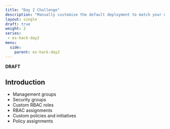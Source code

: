```yaml
---
title: "Day 2 Challenge"
description: "Manually customise the default deployment to match your design."
layout: single
draft: true
weight: 2
series:
 - es-hack-day2
menu:
  side:
    parent: es-hack-day2
---
```


**DRAFT**

## Introduction

* Management groups
* Security groups
* Custom RBAC roles
* RBAC assignments
* Custom policies and initiatives
* Policy assignments
